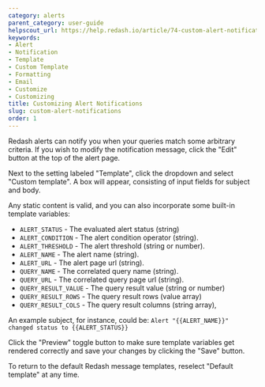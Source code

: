 ```yaml
---
category: alerts
parent_category: user-guide
helpscout_url: https://help.redash.io/article/74-custom-alert-notifications
keywords:
- Alert
- Notification
- Template
- Custom Template
- Formatting
- Email
- Customize
- Customizing
title: Customizing Alert Notifications
slug: custom-alert-notifications
order: 1
---
```

Redash alerts can notify you when your queries match some arbitrary criteria. If you wish to modify the notification message, click the "Edit" button at the top of the alert page.

Next to the setting labeled "Template", click the dropdown and select "Custom template".
A box will appear, consisting of input fields for subject and body.

Any static content is valid, and you can also incorporate some built-in template variables:

* `ALERT_STATUS` - The evaluated alert status (string)
* `ALERT_CONDITION` - The alert condition operator (string).
* `ALERT_THRESHOLD` -  The alert threshold (string or number).
* `ALERT_NAME` - The alert name (string).
* `ALERT_URL` - The alert page url (string).
* `QUERY_NAME` - The correlated query name (string).
* `QUERY_URL` - The correlated query page url (string).
* `QUERY_RESULT_VALUE` - The query result value (string or number)
* `QUERY_RESULT_ROWS` - The query result rows (value array)
* `QUERY_RESULT_COLS` - The query result columns (string array),

An example subject, for instance, could be:
```Alert "{{ALERT_NAME}}" changed status to {{ALERT_STATUS}}```

Click the "Preview" toggle button to make sure template variables get rendered correctly and save your changes by clicking the "Save" button.

To return to the default Redash message templates, reselect "Default template" at any time.
